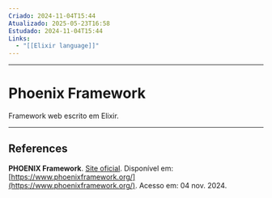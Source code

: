 ```yaml
---
Criado: 2024-11-04T15:44
Atualizado: 2025-05-23T16:58
Estudado: 2024-11-04T15:44
Links:
  - "[[Elixir language]]"
---
```

---
# Phoenix Framework

Framework web escrito em Elixir.

---
## References

**PHOENIX Framework**. [Site oficial](https://www.phoenixframework.org/). Disponível em: [https://www.phoenixframework.org/](https://www.phoenixframework.org/). Acesso em: 04 nov. 2024.